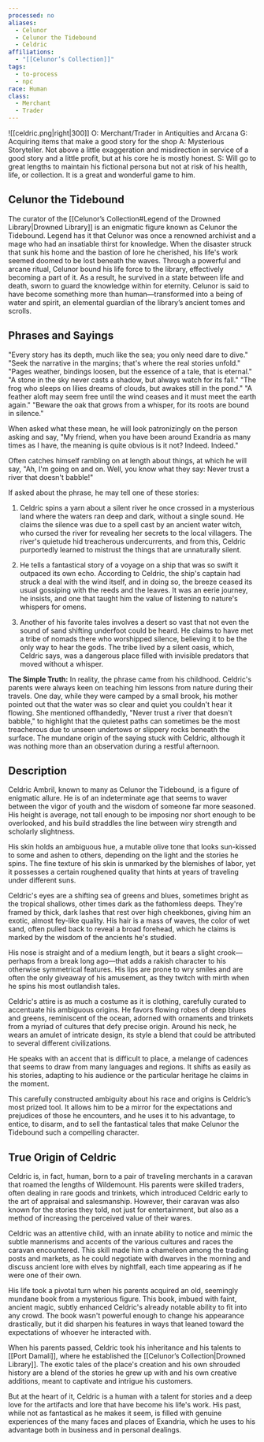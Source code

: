 ```yaml
---
processed: no
aliases:
  - Celunor
  - Celunor the Tidebound
  - Celdric
affiliations:
  - "[[Celunor’s Collection]]"
tags:
  - to-process
  - npc
race: Human
class:
  - Merchant
  - Trader
---
```


![[celdric.png|right|300]]
O: Merchant/Trader in Antiquities and Arcana
G: Acquiring items that make a good story for the shop
A: Mysterious Storyteller. Not above a little exaggeration and misdirection in service of a good story and a little profit, but at his core he is mostly honest.
S: Will go to great lengths to maintain his fictional persona but not at risk of his health, life, or collection. It is a great and wonderful game to him.
## Celunor the Tidebound
The curator of the [[Celunor’s Collection#Legend of the Drowned Library|Drowned Library]] is an enigmatic figure known as Celunor the Tidebound. Legend has it that Celunor was once a renowned archivist and a mage who had an insatiable thirst for knowledge. When the disaster struck that sunk his home and the bastion of lore he cherished, his life's work seemed doomed to be lost beneath the waves. Through a powerful and arcane ritual, Celunor bound his life force to the library, effectively becoming a part of it. As a result, he survived in a state between life and death, sworn to guard the knowledge within for eternity. Celunor is said to have become something more than human—transformed into a being of water and spirit, an elemental guardian of the library’s ancient tomes and scrolls.

## Phrases and Sayings
"Every story has its depth, much like the sea; you only need dare to dive."
"Seek the narrative in the margins; that's where the real stories unfold."
"Pages weather, bindings loosen, but the essence of a tale, that is eternal."
"A stone in the sky never casts a shadow, but always watch for its fall."
"The frog who sleeps on lilies dreams of clouds, but awakes still in the pond."
"A feather aloft may seem free until the wind ceases and it must meet the earth again."
"Beware the oak that grows from a whisper, for its roots are bound in silence."

When asked what these mean, he will look patronizingly on the person asking and say, "My friend, when you have been around Exandria as many times as I have, the meaning is quite obvious is it not? Indeed. Indeed."

Often catches himself rambling on at length about things, at which he will say, "Ah, I'm going on and on. Well, you know what they say: Never trust a river that doesn't babble!"

If asked about the phrase, he may tell one of these stories:

1. Celdric spins a yarn about a silent river he once crossed in a mysterious land where the waters ran deep and dark, without a single sound. He claims the silence was due to a spell cast by an ancient water witch, who cursed the river for revealing her secrets to the local villagers. The river's quietude hid treacherous undercurrents, and from this, Celdric purportedly learned to mistrust the things that are unnaturally silent.
    
2. He tells a fantastical story of a voyage on a ship that was so swift it outpaced its own echo. According to Celdric, the ship's captain had struck a deal with the wind itself, and in doing so, the breeze ceased its usual gossiping with the reeds and the leaves. It was an eerie journey, he insists, and one that taught him the value of listening to nature's whispers for omens.
    
3. Another of his favorite tales involves a desert so vast that not even the sound of sand shifting underfoot could be heard. He claims to have met a tribe of nomads there who worshipped silence, believing it to be the only way to hear the gods. The tribe lived by a silent oasis, which, Celdric says, was a dangerous place filled with invisible predators that moved without a whisper.
    

**The Simple Truth:**
In reality, the phrase came from his childhood. Celdric's parents were always keen on teaching him lessons from nature during their travels. One day, while they were camped by a small brook, his mother pointed out that the water was so clear and quiet you couldn't hear it flowing. She mentioned offhandedly, "Never trust a river that doesn't babble," to highlight that the quietest paths can sometimes be the most treacherous due to unseen undertows or slippery rocks beneath the surface. The mundane origin of the saying stuck with Celdric, although it was nothing more than an observation during a restful afternoon.

## Description
Celdric Ambril, known to many as Celunor the Tidebound, is a figure of enigmatic allure. He is of an indeterminate age that seems to waver between the vigor of youth and the wisdom of someone far more seasoned. His height is average, not tall enough to be imposing nor short enough to be overlooked, and his build straddles the line between wiry strength and scholarly slightness.

His skin holds an ambiguous hue, a mutable olive tone that looks sun-kissed to some and ashen to others, depending on the light and the stories he spins. The fine texture of his skin is unmarked by the blemishes of labor, yet it possesses a certain roughened quality that hints at years of traveling under different suns.

Celdric's eyes are a shifting sea of greens and blues, sometimes bright as the tropical shallows, other times dark as the fathomless deeps. They're framed by thick, dark lashes that rest over high cheekbones, giving him an exotic, almost fey-like quality. His hair is a mass of waves, the color of wet sand, often pulled back to reveal a broad forehead, which he claims is marked by the wisdom of the ancients he's studied.

His nose is straight and of a medium length, but it bears a slight crook—perhaps from a break long ago—that adds a rakish character to his otherwise symmetrical features. His lips are prone to wry smiles and are often the only giveaway of his amusement, as they twitch with mirth when he spins his most outlandish tales.

Celdric's attire is as much a costume as it is clothing, carefully curated to accentuate his ambiguous origins. He favors flowing robes of deep blues and greens, reminiscent of the ocean, adorned with ornaments and trinkets from a myriad of cultures that defy precise origin. Around his neck, he wears an amulet of intricate design, its style a blend that could be attributed to several different civilizations.

He speaks with an accent that is difficult to place, a melange of cadences that seems to draw from many languages and regions. It shifts as easily as his stories, adapting to his audience or the particular heritage he claims in the moment.

This carefully constructed ambiguity about his race and origins is Celdric’s most prized tool. It allows him to be a mirror for the expectations and prejudices of those he encounters, and he uses it to his advantage, to entice, to disarm, and to sell the fantastical tales that make Celunor the Tidebound such a compelling character.

## True Origin of Celdric
Celdric is, in fact, human, born to a pair of traveling merchants in a caravan that roamed the lengths of Wildemount. His parents were skilled traders, often dealing in rare goods and trinkets, which introduced Celdric early to the art of appraisal and salesmanship. However, their caravan was also known for the stories they told, not just for entertainment, but also as a method of increasing the perceived value of their wares.

Celdric was an attentive child, with an innate ability to notice and mimic the subtle mannerisms and accents of the various cultures and races the caravan encountered. This skill made him a chameleon among the trading posts and markets, as he could negotiate with dwarves in the morning and discuss ancient lore with elves by nightfall, each time appearing as if he were one of their own.

His life took a pivotal turn when his parents acquired an old, seemingly mundane book from a mysterious figure. This book, imbued with faint, ancient magic, subtly enhanced Celdric's already notable ability to fit into any crowd. The book wasn't powerful enough to change his appearance drastically, but it did sharpen his features in ways that leaned toward the expectations of whoever he interacted with.

When his parents passed, Celdric took his inheritance and his talents to [[Port Damali]], where he established the [[Celunor’s Collection|Drowned Library]]. The exotic tales of the place's creation and his own shrouded history are a blend of the stories he grew up with and his own creative additions, meant to captivate and intrigue his customers.

But at the heart of it, Celdric is a human with a talent for stories and a deep love for the artifacts and lore that have become his life's work. His past, while not as fantastical as he makes it seem, is filled with genuine experiences of the many faces and places of Exandria, which he uses to his advantage both in business and in personal dealings.